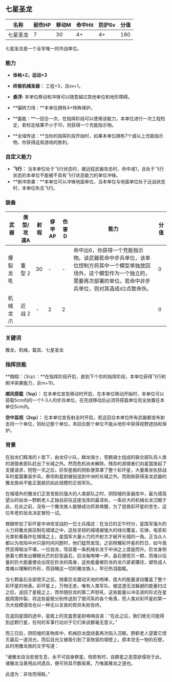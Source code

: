 ## 七星圣龙

| 名称     | 耐伤HP | 移动M | 命中Hit | 防护Sv | 分值 |
| -------- | ------ | ----- | ------- | ------ | ---- |
| 七星圣龙 | 7      | 30    | 4+      | 4+     | 180  |

七星圣龙是一个全军唯一的作战单位。

### 能力

- **体格+2，运动+3**

- **终极机械圣器：** 工程+3，且sv+1。

- **悬浮:**  本单位移动和冲锋可以随意越过其他单位和地形障碍。
- **偏转力场：**本单位拥有4+特殊保护。
- **蓄能：**一回合一次，在指挥阶段可以使用该能力，本单位进行一次工程检定，若检定结果不小于10，则获得一个充能指示物。
- **全域传送：**当你的指挥阶段开始时，如果本单位拥有7个或以上充能指示物，你获得这局游戏的胜利。

### 自定义能力

- **飞行：** 当本单位处于飞行状态时，被远程武器攻击时，命中减1，且处于飞行状态的本单位不能被不具有飞行状态能力的单位冲锋。
- **俯冲突袭：**本单位可以冲锋地面单位，当本单位与地面单位处于近战状态时，本单位失去飞行。

### 装备

| 武器     | 类型/攻速A | 射程 | 穿甲AP | 伤害D | 能力                                                         | 分值 |
| -------- | ---------- | ---- | ------ | ----- | ------------------------------------------------------------ | ---- |
| 爆裂龙吼 | 重型 2     | 30   | -      | -     | 命中出6，你获得一个充能指示物。该武器若命中步兵单位，该单位控制方将其中一个模型单独放回场外，这个模型作为一个独立的，需要再次部署的单位。若命中非步兵单位，则对其造成d2点致命伤。 | 0    |
| 机械龙爪 | 近战 2     | -    | 2      | 2     |                                                              | 0    |

### 关键词

雅龙，机械，载具、七星圣龙

### 指挥技能

**翱翔：（3cp）：**在指挥阶段开启，直到下个你的指挥阶段，本单位获得飞行和俯冲突袭能力，且m+10。

**顺风搭载（1cp）：** 在本单位宣告移动时开启，在本单位移动开始时，本单位可以搭载5cm内的一个1-3人的步兵单位，在完成移动后必须将搭载单位完全放置在本单位5cm内。

**空中监视（2cp）：** 在本单位宣告射击时开启，若这回合本单位所有武器都宣布射击同一个单位，则标记那个单位，本回合那个单位不能从地形中获得视野遮挡和保护。

### 背景

在翁龙们精准的卜筮下，由龙仔小队，鳞龙骑士，苍鹏骑士组成的联合部队将人类的游猎者部队赶出了长城之外。然而危机尚未解除，残存的游猎者们向星国发起了支援请求，短短一天之后，巨型星舰的阴影便笼罩了整个彩环星，大量乘坐犰狳战车的星国重装步兵，泰坦和星尉被投送到中洲的长城之外。而刚刚获得圣龙武器的雅龙族尚不能正面抵抗如此规模的正规军队。

在城墙外的雅龙们正苦苦抵抗强大的人类部队之时，阴阳墟的圣器库中，最为德高望众的翁龙—野鹤老人正独自前往这座宝库的最深处，一条巨大的机械长龙沉眠于此，在此之前，没有一个雅龙族人能够成功将其唤醒，为了拯救彩环星的苍生，这位年老的翁龙决定冒险一试。

根据参加了彩环星中洲攻坚战的一位士兵描述：在当日的正午时分，星国军强大的火力将雅龙族压制在城墙之中，这些坚韧的城墙被强大的绿光覆盖，实弹，电浆和光束轮番轰炸在城墙之上，星国军大量火力的齐射方才破开长城的一角。正当众人都以为攻陷中州只是时间问题时，他们猛然发现，之前照耀彩环星的烈日，如今竟然显得暗淡不堪，一位翁龙，驾驭着一条机械长龙于中洲之上盘旋而升。巨龙身侧嵌着七颗发出耀眼光芒的巨型晶石，巨龙每咆哮一声，晶石便熄灭一颗，而难以估量的巨大能量便会出现在巨龙的周身，这些能量被巨龙的龙爪紧紧攥住，塑性成人类难以理解的外形，而目睹这一切的雅龙族人，早已热泪盈眶。

当七颗晶石全部熄灭之后，随着巨龙震动天地的咆哮，庞大的能量波动覆盖了整个彩环星的地表。彩环星上，万物无恙，唯有人类军队，被这道无法躲避的能量扫过之后，送回了星舰之上，而伴随巨龙的第二声怒吼，这些能量以冲击波的形式在星舰周围炸裂，将这些星舰分别传送到了银河系的各个角落，而人类对彩环星的第一次大规模侵攻也以一种无以言表的奇异失败告终。

在返回星国的途中，星舰上的克査恩星尉喃喃自语：“在此之后，我们绝无可能得到这颗行星，任何的军事行动对于它们来说都毫无意义。”

而三日后，阴阳墟的圣物库中，机械巨龙盘绕着再次陷入沉眠，野鹤老人望着它熄灭最后一道流光，而后目光又被吸引到了圣物室的墙壁上，原本空无一物的石壁，此时用雅龙族的文字写道：

“诸雅龙自当安居生息，永不可投身群星。倘若有时，自群星之恶意欲侵攻于此，诸雅龙当善用此间遗兵，便可将其尽数驱离，乃唯属雅龙之道也。

此道为：非攻而得胜。”
